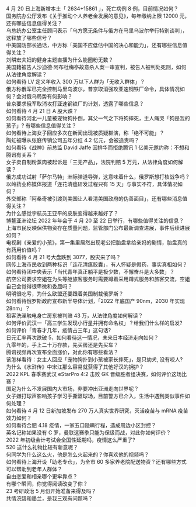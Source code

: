 4 月 20 日上海新增本土「 2634+15861 」，死亡病例 8 例，目前情况如何？  
国务院办公厅发布《关于推动个人养老金发展的意见》，每年缴纳上限 12000 元，还有哪些信息值得关注？  
乌总统办公室主任顾问表示「乌方愿无条件与俄方在马里乌波尔举行特别谈判」，这释放了哪些信号？  
中美国防部长通话，中方称「美国不应低估中国的决心和能力」，还有哪些信息值得关注？  
刘畊宏夫妇的健身主题直播为什么能圈粉无数？  
美国籍被告人沙迪德·阿布杜梅亭故意杀人案一审宣判，被告人被判处死刑，如何从法律角度解读？  
如何看待 LV 定义年收入 300 万以下人群为「无收入群体」？  
俄方称俄军已完全控制马里乌波尔，普京取消强攻亚速钢铁厂命令，具体情况如何？会对俄乌局势有何影响？  
普京要求俄军取消攻打亚速钢铁厂的计划，透露了哪些信息？  
如何看待 4 月 21 日 A 股大跌？  
如何看待河北一儿童被宠物狗扑倒，其父一气之下将狗摔死，主人痛哭「狗是我的孩子」? 有哪些信息值得关注？  
如何看待上海女子回应多次在新闻出现被质疑群演，称「绝不可能」？  
陶虹被曝从张庭传销公司五年分红 4.2 亿元，会被追责吗？  
如何看待《战神》前总监 David Jaffe 因排华而拒绝腾讯 1 亿美元邀约称：不想和腾讯有关系？  
女子卖自制粉蒸肉被起诉是「三无产品」，法院判赔 5 万元，从法律角度如何解读？  
俄方成功试射「萨尔马特」洲际弹道导弹，这意味着什么，俄罗斯想打核战争吗？  
以岭药业称媒体报道「连花清瘟研发过程只有 15 天」与事实不符，具体情况如何？  
外交部称「阿桑奇被引渡到美国让人看清美国政府的伪善面目」，还有哪些消息值得关注？  
为什么感觉宇航员王亚平的皮肤变得越来越好了？  
博鳌亚洲论坛 2022 年年会于 4 月 20 至 22 日举行，有哪些值得关注的信息？  
上海市民反映保供物资存在质量问题，监管部门公布最新调查进展，事件后续进展如何？  
电视剧《亲爱的小孩》，第一集里居然出现老公把胎盘拿给亲妈的剧情，胎盘真的有药用价值吗？  
如何看待 4 月 21 号大盘跌到 3077，股灾来了吗？  
网传上海市民收到两种标识「连花清瘟胶囊」，有人怀疑是假药，事实真相如何？  
如何看待团中央表示「当代青年真正躺平是极少数，不懈奋斗是大多数」？  
航空公司要求空姐在为头等舱旅客服务时需要蹲着采用蹲式服务和旅客交流，空姐自己会觉得很卑微和委屈吗？  
明明很吃亏，为什么欧盟还要跟着美国制裁俄罗斯？  
如何看待俄罗斯政府宣布新半导体计划，「2022 年底国产 90nm，2030 年实现 28nm」？  
租客洗澡触电身亡房东被判赔 43 万，从法律角度如何解读？  
如何评价武汉一「高三学生发现小行星并拥有命名权」？给我们什么样的启发?  
如何评价「青春才几年，疫情占三年」这句话?  
日元汇率再次跌破 5，如何看待这一情况，未来日本经济走向如何？  
九零年的，手上二十万存款，先买房还是先买车？  
腾讯视频再次宣布全面涨价，对此你有哪些看法？  
该怎样看待：女主人回应「宠物狗扑到小孩被家长摔死」，是只幼犬, 没有咬人?  
为什么《水浒传》中宋江那么容易就获得了其他好汉的拥护？  
2022 KPL 春季赛武汉 eStarPro 4:2 击败 GK 晋级胜者组决赛，如何评价这场比赛？  
国足为什么不发展国内大市场，非要冲出亚洲走向世界呢？  
女子嫌打球声影响孩子学习手撕篮球场，目前警方已介入，生活中遇到类似事件如何处理？  
如何看待 4 月 12 日新加坡发布 270 万人真实世界研究，灭活疫苗与 mRNA 疫苗效力如何？  
如何看待合肥 4.18 疫情，一家五口隐瞒行程，造成周边小区封控？  
英名记称如果没有 C 罗，曼联这赛季只能为保级而战，对此你如何评价？  
2022 年初级会计考试会全国性延期吗，疫情这么严重了?  
520 送什么礼物比较有新意呢？  
何同学为什么这么火，他是怎么火起来的？你喜欢他的视频吗？  
如何看待上海开设「助老专仓」，为全市 60 多家养老院配送物资？还有哪些方式可以帮助到老年人群体？  
自由恋爱和相亲哪个更牢靠点？  
有哪个瞬间，你觉得阅读改变了你？  
23 考研政治 5 月份开始准备来得及吗？  
共情浣碧和墨兰，是我三观有问题吗？  
